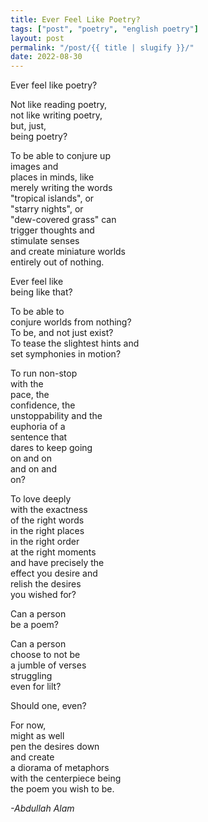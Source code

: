 ```yaml
---
title: Ever Feel Like Poetry?
tags: ["post", "poetry", "english poetry"]
layout: post
permalink: "/post/{{ title | slugify }}/"
date: 2022-08-30
---
```

Ever feel like poetry?

Not like reading poetry,\
not like writing poetry,\
but, just,\
being poetry?

To be able to conjure up\
images and\
places in minds, like\
merely writing the words\
"tropical islands", or\
"starry nights", or\
"dew-covered grass" can\
trigger thoughts and\
stimulate senses\
and create miniature worlds\
entirely out of nothing.

Ever feel like\
being like that?

To be able to\
conjure worlds from nothing?\
To be, and not just exist?\
To tease the slightest hints and\
set symphonies in motion?

To run non-stop\
with the\
pace, the\
confidence, the\
unstoppability and the\
euphoria of a\
sentence that\
dares to keep going\
on and on\
and on and\
on?

To love deeply\
with the exactness\
of the right words\
in the right places\
in the right order\
at the right moments\
and have precisely the\
effect you desire and\
relish the desires\
you wished for?

Can a person\
be a poem?

Can a person\
choose to not be\
a jumble of verses\
struggling\
even for lilt?

Should one, even?

For now,\
might as well\
pen the desires down\
and create\
a diorama of metaphors\
with the centerpiece being\
the poem you wish to be.

*-Abdullah Alam*